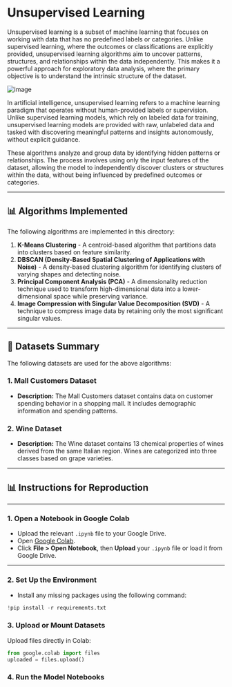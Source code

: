 # Unsupervised Learning
Unsupervised learning is a subset of machine learning that focuses on working with data that has no predefined labels or categories. Unlike supervised learning, where the outcomes or classifications are explicitly provided, unsupervised learning algorithms aim to uncover patterns, structures, and relationships within the data independently. This makes it a powerful approach for exploratory data analysis, where the primary objective is to understand the intrinsic structure of the dataset.

![image](https://github.com/user-attachments/assets/77eed916-bfc6-43d6-8a38-35cf780e4a2a)

In artificial intelligence, unsupervised learning refers to a machine learning paradigm that operates without human-provided labels or supervision. Unlike supervised learning models, which rely on labeled data for training, unsupervised learning models are provided with raw, unlabeled data and tasked with discovering meaningful patterns and insights autonomously, without explicit guidance.

These algorithms analyze and group data by identifying hidden patterns or relationships. The process involves using only the input features of the dataset, allowing the model to independently discover clusters or structures within the data, without being influenced by predefined outcomes or categories.

---
## **📊 Algorithms Implemented**
The following algorithms are implemented in this directory:

1. **K-Means Clustering** - A centroid-based algorithm that partitions data into clusters based on feature similarity.
2. **DBSCAN (Density-Based Spatial Clustering of Applications with Noise)** - A density-based clustering algorithm for identifying clusters of varying shapes and detecting noise.
3. **Principal Component Analysis (PCA)** - A dimensionality reduction technique used to transform high-dimensional data into a lower-dimensional space while preserving variance.
4. **Image Compression with Singular Value Decomposition (SVD)** - A technique to compress image data by retaining only the most significant singular values.

---

## **📂 Datasets Summary**
The following datasets are used for the above algorithms:

### **1. Mall Customers Dataset**
- **Description:** The Mall Customers dataset contains data on customer spending behavior in a shopping mall. It includes demographic information and spending patterns.

### **2. Wine Dataset**
- **Description:** The Wine dataset contains 13 chemical properties of wines derived from the same Italian region. Wines are categorized into three classes based on grape varieties.

---

## 📊 Instructions for Reproduction

---

### **1. Open a Notebook in Google Colab**
- Upload the relevant `.ipynb` file to your Google Drive.
- Open [Google Colab](https://colab.research.google.com/).
- Click **File > Open Notebook**, then **Upload** your `.ipynb` file or load it from Google Drive.

---

### **2. Set Up the Environment**
- Install any missing packages using the following command:
```python
!pip install -r requirements.txt
```

### **3. Upload or Mount Datasets**
Upload files directly in Colab:

```python
from google.colab import files
uploaded = files.upload()
```

### **4. Run the Model Notebooks**
